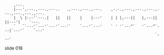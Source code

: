         
        ,---.
        |---',---.,---.,---..   .,---.,---.,---.    ,-.-.,---.,---.,---.,---.,---.,---.,---.
        |  \ |---'`---.|   ||   ||    |    |---'    | | |,---||   |,---||   ||---'|    `---.
        `   ``---'`---'`---'`---'`    `---'`---'    ` ' '`---^`   '`---^`---|`---'`    `---'
                                                                        `---'
















































































slide 018

